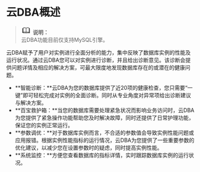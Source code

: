 # 云DBA概述<a name="rds_05_0027"></a>

>![](public_sys-resources/icon-note.gif) **说明：**   
>云DBA功能目前仅支持MySQL引擎。  

云DBA赋予了用户对实例进行全面分析的能力，集中反映了数据库实例的性能及运行状况。通过云DBA您可以对实例进行诊断，并且给出诊断意见。该诊断会提供问题详情及相应的解决方案，可最大限度地发现数据库存在的或潜在的健康问题。

-   **智能诊断：**云DBA为您的数据库提供了近20项的健康检查，您只需要“一键”即可轻松完成对实例的全面诊断。同时从专业角度对异常项给出诊断建议与解决方案。
-   **百宝救护箱：**当您的数据库需要处理紧急状况而影响业务访问时，云DBA为您提供了紧急操作功能帮助您及时解决故障，同时还提供了日常护理功能，保证您的实例正常运行。
-   **参数调优：**对于数据库实例而言，不合适的参数值会导致实例性能问题或应用报错。根据实例性能指标的运行情况，云DBA为您提供了一些重要参数的优化建议，以减少您在设置参数时的疑虑，同时提高实例性能。
-   **系统监控：**方便您查看数据库的指标详情，实时跟踪数据库实例的运行状况。

